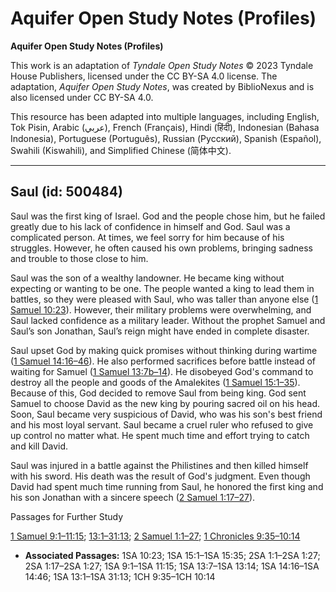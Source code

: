 # Aquifer Open Study Notes (Profiles)

**Aquifer Open Study Notes (Profiles)**

This work is an adaptation of *Tyndale Open Study Notes* © 2023 Tyndale House Publishers, licensed under the CC BY\-SA 4\.0 license. The adaptation, *Aquifer Open Study Notes*, was created by BiblioNexus and is also licensed under CC BY\-SA 4\.0\.

This resource has been adapted into multiple languages, including English, Tok Pisin, Arabic (عربي), French (Français), Hindi (हिंदी), Indonesian (Bahasa Indonesia), Portuguese (Português), Russian (Русский), Spanish (Español), Swahili (Kiswahili), and Simplified Chinese (简体中文).



--------------------------------

## Saul (id: 500484)

Saul was the first king of Israel. God and the people chose him, but he failed greatly due to his lack of confidence in himself and God. Saul was a complicated person. At times, we feel sorry for him because of his struggles. However, he often caused his own problems, bringing sadness and trouble to those close to him.

Saul was the son of a wealthy landowner. He became king without expecting or wanting to be one. The people wanted a king to lead them in battles, so they were pleased with Saul, who was taller than anyone else ([1 Samuel 10:23](https://ref.ly/1Sam10:23)). However, their military problems were overwhelming, and Saul lacked confidence as a military leader. Without the prophet Samuel and Saul’s son Jonathan, Saul’s reign might have ended in complete disaster.

Saul upset God by making quick promises without thinking during wartime ([1 Samuel 14:16–46](https://ref.ly/1Sam14:16-1Sam14:46)). He also performed sacrifices before battle instead of waiting for Samuel ([1 Samuel 13:7b–14](https://ref.ly/1Sam13:7-1Sam13:14)). He disobeyed God's command to destroy all the people and goods of the Amalekites ([1 Samuel 15:1–35](https://ref.ly/1Sam15:1-1Sam15:35)). Because of this, God decided to remove Saul from being king. God sent Samuel to choose David as the new king by pouring sacred oil on his head. Soon, Saul became very suspicious of David, who was his son's best friend and his most loyal servant. Saul became a cruel ruler who refused to give up control no matter what. He spent much time and effort trying to catch and kill David.

Saul was injured in a battle against the Philistines and then killed himself with his sword. His death was the result of God's judgment. Even though David had spent much time running from Saul, he honored the first king and his son Jonathan with a sincere speech ([2 Samuel 1:17–27](https://ref.ly/2Sam1:17-2Sam1:27)).

Passages for Further Study

[1 Samuel 9:1–11:15](https://ref.ly/1Sam9:1-1Sam11:15); [13:1–31:13](https://ref.ly/1Sam13:1-1Sam31:13); [2 Samuel 1:1–27](https://ref.ly/2Sam1:1-2Sam1:27); [1 Chronicles 9:35–10:14](https://ref.ly/1Chr9:35-1Chr10:14)

* **Associated Passages:** 1SA 10:23; 1SA 15:1–1SA 15:35; 2SA 1:1–2SA 1:27; 2SA 1:17–2SA 1:27; 1SA 9:1–1SA 11:15; 1SA 13:7–1SA 13:14; 1SA 14:16–1SA 14:46; 1SA 13:1–1SA 31:13; 1CH 9:35–1CH 10:14

